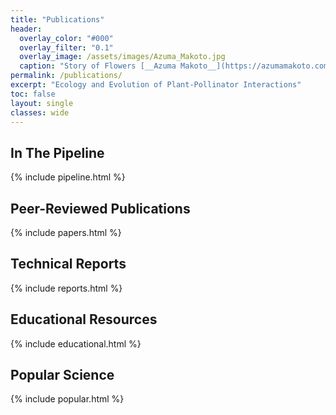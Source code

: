 ```yaml
---
title: "Publications"
header:
  overlay_color: "#000"
  overlay_filter: "0.1"
  overlay_image: /assets/images/Azuma_Makoto.jpg
  caption: "Story of Flowers [__Azuma Makoto__](https://azumamakoto.com/1669/)"
permalink: /publications/
excerpt: "Ecology and Evolution of Plant-Pollinator Interactions"
toc: false
layout: single
classes: wide
---
```


## In The Pipeline

{% include pipeline.html %}

## Peer-Reviewed Publications

{% include papers.html %}

## Technical Reports

{% include reports.html %}

## Educational Resources

{% include educational.html %}

## Popular Science

{% include popular.html %}

